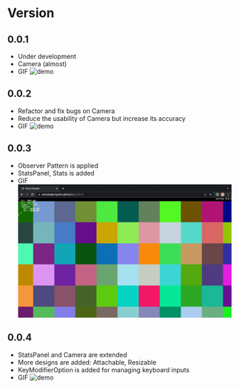 # Version

## 0.0.1
  - Under development
  - Camera (almost)
  - GIF ![demo](../demo/v0.0.1.gif)

## 0.0.2
  - Refactor and fix bugs on Camera
  - Reduce the usability of Camera but increase its accuracy
  - GIF ![demo](../demo/v0.0.2.gif)

## 0.0.3
  - Observer Pattern is applied
  - StatsPanel, Stats is added
  - GIF ![demo](../demo/v0.0.3.gif)

## 0.0.4
  - StatsPanel and Camera are extended
  - More designs are added: Attachable, Resizable
  - KeyModifierOption is added for managing keyboard inputs
  - GIF ![demo](../demo/v0.0.4.gif)
